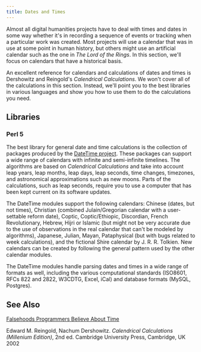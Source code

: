 ```yaml
---
title: Dates and Times
---
```

Almost all digital humanities projects have to deal with times and dates in some way whether it's in recording a sequence of events or tracking when a particular work was created. Most projects will use a calendar that was in use at some point in human history, but others might use an artificial calendar such as the one in _The Lord of the Rings_. In this section, we'll focus on calendars that have a historical basis.

An excellent reference for calendars and calculations of dates and times is Dershowitz and Reingold's _Calendrical Calculations_. We won't cover all of the calculations in this section. Instead, we'll point you to the best libraries in various languages and show you how to use them to do the calculations you need.

## Libraries

### Perl 5

The best library for general date and time calculations is the collection of packages produced by the [DateTime project](http://datetime.perl.org/). These packages can support a wide range of calendars with infinite and semi-infinite timelines. The algorithms are based on _Calendrical Calculations_ and take into account leap years, leap months, leap days, leap seconds, time changes, timezones, and astronomical approximations such as new moons. Parts of the calculations, such as leap seconds, require you to use a computer that has been kept current on its software updates.

The DateTime modules support the following calendars: Chinese (dates, but not times), Christian (combined Julain/Gregorian calendar with a user-settable reform date), Coptic, Coptic/Ethiopic, Discordian, French Revolutionary, Hebrew, Hijri or Islamic (but might not be very accurate due to the use of observations in the real calendar that can't be modeled by algorithms), Japanese, Julian, Mayan, Pataphysical (but with bugs related to week calculations), and the fictional Shire calendar by J. R. R. Tolkien. New calendars can be created by following the general pattern used by the other calendar modules.

The DateTime modules handle parsing dates and times in a wide range of formats as well, including the various computational standards (ISO8601, RFCs 822 and 2822, W3CDTG, Excel, iCal) and database formats (MySQL, Postgres).

## See Also

[Falsehoods Programmers Believe About Time](http://infiniteundo.com/post/25326999628/falsehoods-programmers-believe-about-time)

Edward M. Reingold, Nachum Dershowitz. _Calendrical Calculations (Millenium Edition)_, 2nd ed. Cambridge University Press, Cambridge, UK 2002